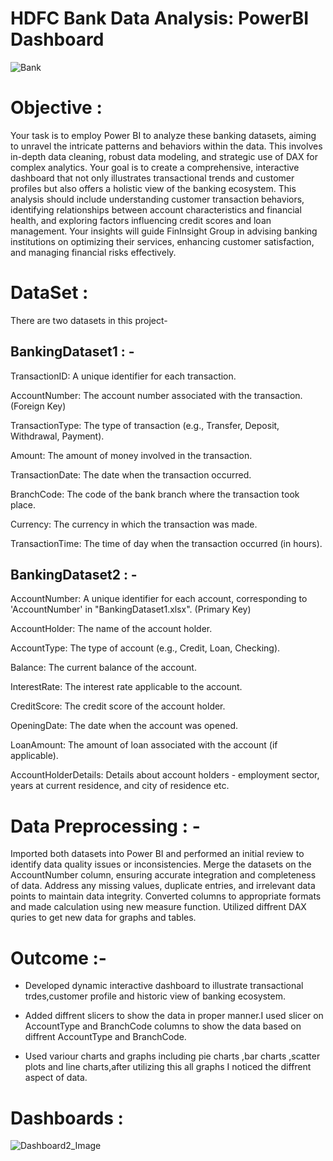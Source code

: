 # HDFC Bank Data Analysis: PowerBI Dashboard
![Bank](https://github.com/user-attachments/assets/4ebf76cd-02e8-4613-84d3-542ea2402abb)


# Objective :
Your task is to employ Power BI to analyze these banking datasets, aiming to unravel the intricate patterns and behaviors within the data. This involves in-depth data cleaning, robust data modeling, and strategic use of DAX for complex analytics. Your goal is to create a comprehensive, interactive dashboard that not only illustrates transactional trends and customer profiles but also offers a holistic view of the banking ecosystem. This analysis should include understanding customer transaction behaviors, identifying relationships between account characteristics and financial health, and exploring factors influencing credit scores and loan management. Your insights will guide FinInsight Group in advising banking institutions on optimizing their services, enhancing customer satisfaction, and managing financial risks effectively.

# DataSet : 
There are two datasets in this project- 
## BankingDataset1 : -
TransactionID: A unique identifier for each transaction. 

AccountNumber: The account number associated with the transaction. (Foreign Key)

TransactionType: The type of transaction (e.g., Transfer, Deposit, Withdrawal, Payment).

Amount: The amount of money involved in the transaction.

TransactionDate: The date when the transaction occurred.

BranchCode: The code of the bank branch where the transaction took place.

Currency: The currency in which the transaction was made.

TransactionTime: The time of day when the transaction occurred (in hours).

## BankingDataset2 : -
AccountNumber: A unique identifier for each account, corresponding to 'AccountNumber' in "BankingDataset1.xlsx". (Primary Key)

AccountHolder: The name of the account holder.

AccountType: The type of account (e.g., Credit, Loan, Checking).

Balance: The current balance of the account.

InterestRate: The interest rate applicable to the account.

CreditScore: The credit score of the account holder.

OpeningDate: The date when the account was opened.

LoanAmount: The amount of loan associated with the account (if applicable).

AccountHolderDetails: Details about account holders - employment sector, years at current residence, and city of residence etc.

# Data Preprocessing : -
Imported both datasets into Power BI and performed an initial review to identify data quality issues or inconsistencies. Merge the datasets on the AccountNumber column, ensuring accurate integration and completeness of data. Address any missing values, duplicate entries, and irrelevant data points to maintain data integrity. Converted  columns to appropriate formats and made calculation using new measure function. Utilized diffrent DAX quries to get new data for graphs and tables.

# Outcome :- 
- Developed dynamic interactive dashboard to illustrate transactional trdes,customer profile and historic view of banking ecosystem.

- Added diffrent slicers to show the data in proper manner.I used slicer on AccountType and BranchCode columns to show the data based on diffrent AccountType and BranchCode.

- Used variour charts and graphs including pie charts ,bar charts ,scatter plots and line charts,after utilizing this all graphs I noticed the diffrent aspect of data.

# Dashboards :
![Dashboard2_Image](https://github.com/user-attachments/assets/2151e3b9-870c-44f0-bba6-343c95731b34)











